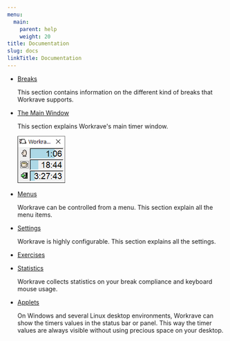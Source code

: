 ```yaml
---
menu:
  main:
    parent: help
    weight: 20
title: Documentation
slug: docs
linkTitle: Documentation
---
```


- [Breaks](breaks)

    This section contains information on the different kind of breaks that Workrave supports.

- [The Main Window](windows/main)

    This section explains Workrave's main timer window.

    ![Main Window](/images/screenshots/main.png "The main window")

- [Menus](menus)

    Workrave can be controlled from a menu. This section explain all the menu items.

- [Settings](settings)

    Workrave is highly configurable. This section explains all the settings.

- [Exercises](windows/exercises)

- [Statistics](windows/statistics)

    Workrave collects statistics on your break compliance and keyboard mouse usage.

- [Applets](applets)

    On Windows and several Linux desktop environments, Workrave can show the
    timers values in the status bar or panel. This way the timer values are
    always visible without using precious space on your desktop.

